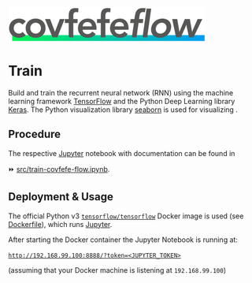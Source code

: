 <img src="../design/logo/covfefe-flow-logo.png" alt="covfefe-flow logo" style="max-width:100%;" width="400px" height="70px">

# Train

Build and train the recurrent neural network (RNN) using the machine learning framework [TensorFlow](https://www.tensorflow.org) and the Python Deep Learning library [Keras](https://keras.io).
The Python visualization library [seaborn](https://seaborn.pydata.org) is used for visualizing .


## Procedure

The respective [Jupyter](http://jupyter.org) notebook with documentation can be found in

:fast_forward: [src/train-covfefe-flow.ipynb](src/train-covfefe-flow.ipynb).



## Deployment & Usage
The official Python v3 [`tensorflow/tensorflow`](https://hub.docker.com/r/tensorflow/tensorflow/) Docker image is used (see [Dockerfile](./Dockerfile)), which runs [Jupyter](http://jupyter.org).

After starting the Docker container the Jupyter Notebook is running at:

[`http://192.168.99.100:8888/?token=<JUPYTER_TOKEN>`](http://192.168.99.100:8888/?token=<JUPYTER_TOKEN>)

(assuming that your Docker machine is listening at `192.168.99.100`)
